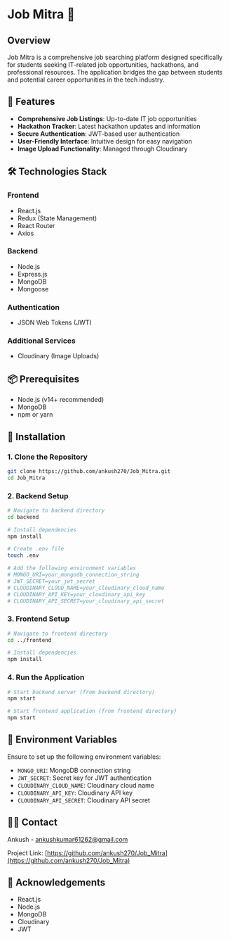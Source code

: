# Job Mitra 🚀

## Overview
Job Mitra is a comprehensive job searching platform designed specifically for students seeking IT-related job opportunities, hackathons, and professional resources. The application bridges the gap between students and potential career opportunities in the tech industry.

## 🌟 Features
- **Comprehensive Job Listings**: Up-to-date IT job opportunities
- **Hackathon Tracker**: Latest hackathon updates and information
- **Secure Authentication**: JWT-based user authentication
- **User-Friendly Interface**: Intuitive design for easy navigation
- **Image Upload Functionality**: Managed through Cloudinary

## 🛠 Technologies Stack
### Frontend
- React.js
- Redux (State Management)
- React Router
- Axios

### Backend
- Node.js
- Express.js
- MongoDB
- Mongoose

### Authentication
- JSON Web Tokens (JWT)

### Additional Services
- Cloudinary (Image Uploads)

## 📦 Prerequisites
- Node.js (v14+ recommended)
- MongoDB
- npm or yarn

## 🚀 Installation

### 1. Clone the Repository
```bash
git clone https://github.com/ankush270/Job_Mitra.git
cd Job_Mitra
```

### 2. Backend Setup
```bash
# Navigate to backend directory
cd backend

# Install dependencies
npm install

# Create .env file
touch .env

# Add the following environment variables
# MONGO_URI=your_mongodb_connection_string
# JWT_SECRET=your_jwt_secret
# CLOUDINARY_CLOUD_NAME=your_cloudinary_cloud_name
# CLOUDINARY_API_KEY=your_cloudinary_api_key
# CLOUDINARY_API_SECRET=your_cloudinary_api_secret
```

### 3. Frontend Setup
```bash
# Navigate to frontend directory
cd ../frontend

# Install dependencies
npm install
```

### 4. Run the Application
```bash
# Start backend server (from backend directory)
npm start

# Start frontend application (from frontend directory)
npm start
```

## 🔐 Environment Variables
Ensure to set up the following environment variables:
- `MONGO_URI`: MongoDB connection string
- `JWT_SECRET`: Secret key for JWT authentication
- `CLOUDINARY_CLOUD_NAME`: Cloudinary cloud name
- `CLOUDINARY_API_KEY`: Cloudinary API key
- `CLOUDINARY_API_SECRET`: Cloudinary API secret



## 👨‍💻 Contact
Ankush - ankushkumar61262@gmail.com

Project Link: [https://github.com/ankush270/Job_Mitra](https://github.com/ankush270/Job_Mitra)

## 🙏 Acknowledgements
- React.js
- Node.js
- MongoDB
- Cloudinary
- JWT
